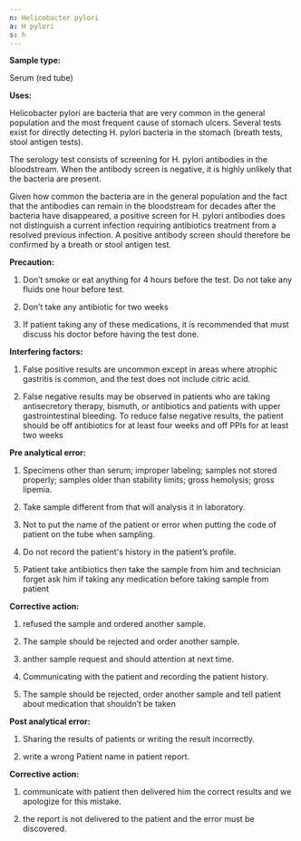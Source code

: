 ```yaml
---
n: Helicobacter pylori
a: H pylori
s: h
---
```



__Sample type:__ 

Serum (red tube)

__Uses:__

Helicobacter pylori are bacteria that are very common in the general population and the most frequent cause of stomach ulcers. Several tests exist for directly detecting H. pylori bacteria in the stomach (breath tests, stool antigen tests). 

The serology test consists of screening for H. pylori antibodies in the bloodstream. When the antibody screen is negative, it is highly unlikely that the bacteria are present. 

Given how common the bacteria are in the general population and the fact that the antibodies can remain in the bloodstream for decades after the bacteria have disappeared, a positive screen for H. pylori antibodies does not distinguish a current infection requiring antibiotics treatment from a resolved previous infection. A positive antibody screen should therefore be confirmed by a breath or stool antigen test.

__Precaution:__

1)	Don’t smoke or eat anything for 4 hours before the test. Do not take any fluids one hour before test.

2)	Don’t take any antibiotic for two weeks 

3)	If patient taking any of these medications, it is recommended that must discuss his doctor before having the test done.

__Interfering factors:__

1)	False positive results are uncommon except in areas where atrophic gastritis is common, and the test does not include citric acid.

2)	False negative results may be observed in patients who are taking antisecretory therapy, bismuth, or antibiotics and patients with upper gastrointestinal bleeding. To reduce false negative results, the patient should be off antibiotics for at least four weeks and off PPIs for at least two weeks

__Pre analytical error:__ 

1)	Specimens other than serum; improper labeling; samples not stored properly; samples older than stability limits; gross hemolysis; gross lipemia.

2)	Take sample different from that will analysis it in laboratory. 

3)	Not to put the name of the patient or error when putting the code of patient on the tube when sampling.

4)	Do not record the patient's history in the patient’s profile.

5)	Patient take antibiotics then take the sample from him and technician forget ask him if taking any medication before taking sample from patient 

__Corrective action:__ 

1)	refused the sample and ordered another sample.

2)	The sample should be rejected and order another sample. 

3)	anther sample request and should attention at next time.

4)	Communicating with the patient and recording the patient history.

5)	The sample should be rejected, order another sample and tell patient about medication that shouldn’t be taken 

__Post analytical error:__

1)	Sharing the results of patients or writing the result incorrectly.

2)	write a wrong Patient name   in patient report.

__Corrective action:__

1)	communicate with patient then delivered him the correct results   and   we apologize for this mistake.

2)	the report is not delivered to the patient and the error must be discovered.